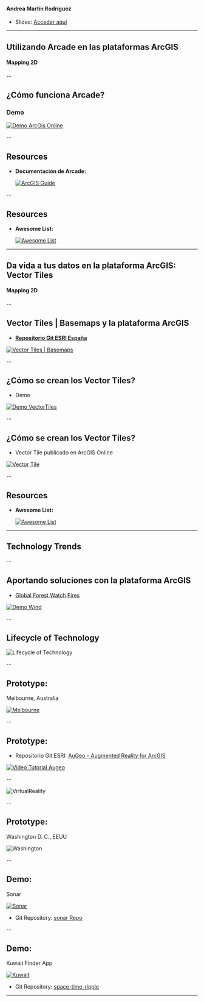 <!-- .slide: class="title" -->

#### Andrea Martín Rodríguez

* Slides: [Acceder aquí](https://anmaro13.github.io/devsummits-esri-spain/2017/ppts/sesion-inaugural-andrea/#/)


---


## Utilizando Arcade en las plataformas ArcGIS

#### Mapping 2D

--

<!-- .slide: class="section" -->

## ¿Cómo funciona Arcade?

### Demo

[![Demo ArcGis Online](images/DemoArcade.PNG)](http://andrmartinro.maps.arcgis.com/home/webmap/viewer.html?webmap=2526678f764f43369af73e6dd4cc9654)

--

<!-- .slide: class="section" -->

## Resources

* **Documentación de Arcade:**

  [![ArcGIS Guide](images/HelpArcade.PNG)](https://developers.arcgis.com/arcade/)

--

<!-- .slide: class="section" -->

## Resources

* **Awesome List:**

  [![Awesome List](images/awesomelist.PNG)](https://esri-es.github.io/awesome-arcgis/arcgis/arcade/)

---

<!-- .slide: class="section" -->

## Da vida a tus datos en la plataforma ArcGIS: Vector Tiles

#### Mapping 2D

--

<!-- .slide: class="section" -->

## Vector Tiles | Basemaps y la plataforma ArcGIS

* [**Repositorio Git ESRI España**](https://github.com/esri-es/arcgis-vector-tiles)

[![Vector Tiles | Basemaps](https://github.com/esri-es/arcgis-vector-tiles/raw/master/images/Vector%20Tile%20Showcase.gif?raw=true)](https://esri-es.github.io/arcgis-vector-tiles/)


--

<!-- .slide: class="section" -->

## ¿Cómo se crean los Vector Tiles?

* Demo

[![Demo VectorTiles](images/DemoVectorTiles.PNG)](https://urbanobservatory.maps.arcgis.com/apps/Cascade/index.html?appid=2a03e13972c846b48e0536ca9f5901b0)

--

<!-- .slide: class="section" -->

## ¿Cómo se crean los Vector Tiles?

* Vector Tile publicado en ArcGIS Online

[![Vector Tile](images/VectorTilesAGOL.PNG)](http://andrmartinro.maps.arcgis.com/home/item.html?id=24d98b6d8d934849a903a0f441b7279b)

--

<!-- .slide: class="section" -->

## Resources

* **Awesome List:**

  [![Awesome List](images/awesomelist.PNG)](https://esri-es.github.io/awesome-arcgis/arcgis/content/service-types/tile-map-service/vector-tiles/)


---

<!-- .slide: class="section" -->

## Technology Trends

--

<!-- .slide: class="section" -->

## Aportando soluciones con la plataforma ArcGIS

* [Global Forest Watch Fires](http://www.arcgis.com/home/item.html?id=06ec4d531a8b4b5da870aab6c4adb926)

[![Demo Wind](images/DemoWind.PNG)](http://fires.globalforestwatch.org/map/#activeLayers=viirsFires%2CactiveFires%2CwindDirection%2CairQuality&activeBasemap=dark-gray&x=23&y=32&z=3)

--

<!-- .slide: class="section" -->

## Lifecycle of Technology

![Lifecycle of Technology](images/CycleTech.PNG)

--

<!-- .slide: class="section" -->

## Prototype:

Melbourne, Australia

[![Melbourne](images/Melbourne.PNG)](https://youtu.be/H_cdn2kVB-E?t=3m57s)

--

<!-- .slide: class="section" -->

## Prototype:

* Repositorio Git ESRI: [AuGeo - Augmented Reality for ArcGIS](https://github.com/Esri/AuGeo)

[![Video Tutorial Augeo](https://img.youtube.com/vi/fy8AcuqTdQQ/0.jpg)](https://youtu.be/fy8AcuqTdQQ)



--

<!-- .slide: class="section" -->

![VirtualReality](images/VirtualReality.PNG)

--

<!-- .slide: class="section" -->

## Prototype:

Washington D. C., EEUU

![Washington](images/Engagement.PNG)

--

<!-- .slide: class="section" -->

## Demo:

Sonar

[![Sonar](https://img.youtube.com/vi/H_cdn2kVB-E/0.jpg)](https://youtu.be/H_cdn2kVB-E?t=5m17s)

* Git Repository: [sonar Repo](https://github.com/Esri/sonar)

--

<!-- .slide: class="section" -->

## Demo:

Kuwait Finder App

[![Kuwait](images/KuwaitCity.PNG)](https://dl.dropboxusercontent.com/u/2193160/app/index.html)

* Git Repository: [space-time-ripple](https://github.com/mraad/space-time-ripple)


---

<!-- .slide: class="end" -->
